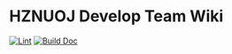 # HZNUOJ Develop Team Wiki

[![Lint](https://github.com/hznuoj-dev/wiki/actions/workflows/lint.yml/badge.svg)](https://github.com/hznuoj-dev/wiki/actions/workflows/lint.yml)
[![Build Doc](https://github.com/hznuoj-dev/wiki/actions/workflows/build_doc.yml/badge.svg)](https://github.com/hznuoj-dev/wiki/actions/workflows/build_doc.yml)
